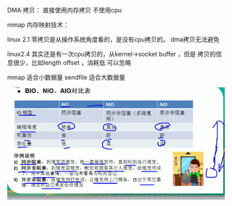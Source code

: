 

DMA 拷贝：
    直接使用内存拷贝  不使用cpu

mmap 内存映射技术：


linux 2.1 零拷贝是从操作系统角度看的，是没有cpu拷贝的。  dma拷贝无法避免


linux2.4 其实还是有一次cpu拷贝的，从kernel->socket buffer ，但是
        拷贝的信息很少，比如length offset ，消耗低  可以忽略


mmap 适合小数据量  sendfile 适合大数据量 

![img.png](img.png)